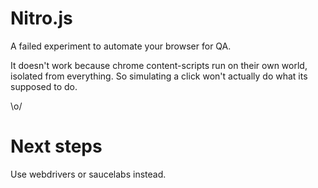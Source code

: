 # Nitro.js

A failed experiment to automate your browser for QA.

It doesn't work because chrome content-scripts run on their own world,
isolated from everything. So simulating a click won't actually do what
its supposed to do.

\o/


# Next steps

Use webdrivers or saucelabs instead.
